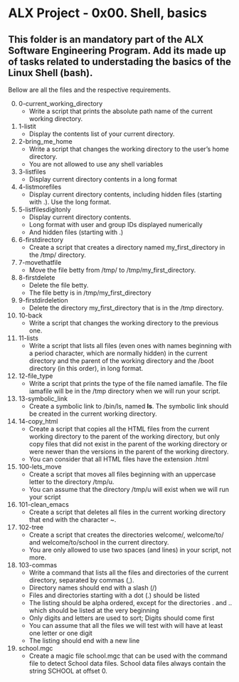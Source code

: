 
# ALX Project - 0x00. Shell, basics

## This folder is an mandatory part of the ALX Software Engineering Program. Add its made up of tasks related to understading the basics of the Linux Shell (bash).

Bellow are all the files and the respective requirements.

0. 0-current_working_directory
	- Write a script that prints the absolute path name of the current working directory.
1. 1-listit
	- Display the contents list of your current directory.
2. 2-bring_me_home
	- Write a script that changes the working directory to the user’s home directory.
	- You are not allowed to use any shell variables
3. 3-listfiles
	- Display current directory contents in a long format
4. 4-listmorefiles
	- Display current directory contents, including hidden files (starting with .). Use the long format.
5. 5-listfilesdigitonly
	- Display current directory contents.
	- Long format with user and group IDs displayed numerically
	- And hidden files (starting with .)
6. 6-firstdirectory
	- Create a script that creates a directory named my_first_directory in the /tmp/ directory.
7. 7-movethatfile
	- Move the file betty from /tmp/ to /tmp/my_first_directory.
8. 8-firstdelete
	- Delete the file betty.
	- The file betty is in /tmp/my_first_directory
9. 9-firstdirdeletion
	- Delete the directory my_first_directory that is in the /tmp directory.
10. 10-back
	- Write a script that changes the working directory to the previous one.
11. 11-lists
	- Write a script that lists all files (even ones with names beginning with a period character, which are normally hidden) in the current directory and the parent of the working directory and the /boot directory (in this order), in long format.
12. 12-file_type
	- Write a script that prints the type of the file named iamafile. The file iamafile will be in the /tmp directory when we will run your script.
13. 13-symbolic_link
	- Create a symbolic link to /bin/ls, named __ls__. The symbolic link should be created in the current working directory.
14. 14-copy_html
	- Create a script that copies all the HTML files from the current working directory to the parent of the working directory, but only copy files that did not exist in the parent of the working directory or were newer than the versions in the parent of the working directory.
	- You can consider that all HTML files have the extension .html
15. 100-lets_move
	- Create a script that moves all files beginning with an uppercase letter to the directory /tmp/u.
	- You can assume that the directory /tmp/u will exist when we will run your script
16. 101-clean_emacs
	- Create a script that deletes all files in the current working directory that end with the character ~.
17. 102-tree
	- Create a script that creates the directories welcome/, welcome/to/ and welcome/to/school in the current directory.
	- You are only allowed to use two spaces (and lines) in your script, not more.
18. 103-commas
	- Write a command that lists all the files and directories of the current directory, separated by commas (,).
	- Directory names should end with a slash (/)
	- Files and directories starting with a dot (.) should be listed
	- The listing should be alpha ordered, except for the directories . and .. which should be listed at the very beginning
	- Only digits and letters are used to sort; Digits should come first
	- You can assume that all the files we will test with will have at least one letter or one digit
	- The listing should end with a new line
19. school.mgc
	- Create a magic file school.mgc that can be used with the command file to detect School data files. School data files always contain the string SCHOOL at offset 0.


